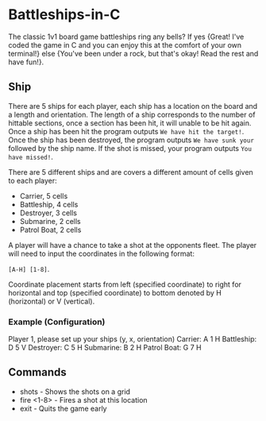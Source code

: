 # Battleships-in-C
The classic 1v1 board game battleships ring any bells? If yes {Great! I've coded the game in C and you can enjoy this at the comfort of your own terminal!} else {You've been under a rock, but that's okay! Read the rest and have fun!}.

## Ship
There are 5 ships for each player, each ship has a location on the board and a length and orientation. The length of a ship corresponds to the number of hittable sections, once a section has been hit, it will unable to be hit again. Once a ship has been hit the program outputs `We have hit the target!`. Once the ship has been destroyed, the program outputs `We have sunk your ` followed by the ship name. If the shot is missed, your program outputs `You have missed!`.

There are 5 different ships and are covers a different amount of cells given to each player:

* Carrier, 5 cells
* Battleship, 4 cells
* Destroyer, 3 cells
* Submarine, 2 cells
* Patrol Boat, 2 cells

A player will have a chance to take a shot at the opponents fleet. The player will need to input the coordinates in the following format:

`[A-H] [1-8]`.

Coordinate placement starts from left (specified coordinate) to right for horizontal and top (specified coordinate) to bottom denoted by H (horizontal) or V (vertical).

### Example (Configuration)
Player 1, please set up your ships (y, x, orientation)
Carrier: A 1 H
Battleship: D 5 V
Destroyer: C 5 H
Submarine: B 2 H
Patrol Boat: G 7 H

## Commands
* shots - Shows the shots on a grid 
* fire <A-H> <1-8> - Fires a shot at this location
* exit - Quits the game early
